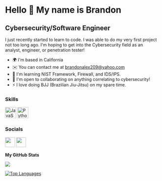 Hello 👋 My name is Brandon
========================

Cybersecurity/Software Engineer
-------------------------------

I just recently started to learn to code. I was able to do my very first project not too long ago. I'm hoping to get into the Cybersecurity field as an analyst, engineer, or penetration tester!

* 🌍  I'm based in California
* ✉️  You can contact me at [brandonalex209@yahoo.com](mailto:brandonalex209@yahoo.com)
* 🧠  I'm learning NIST Framework, Firewall, and IDS/IPS.
* 🤝  I'm open to collaborating on anything correlating to cybersecurity!
* ⚡  I love doing BJJ (Brazilian Jiu-Jitsu) on my spare time.

### Skills

<p align="left">
<a href="https://developer.mozilla.org/en-US/docs/Web/JavaScript" target="_blank" rel="noreferrer"><img src="https://raw.githubusercontent.com/danielcranney/readme-generator/main/public/icons/skills/javascript-colored.svg" width="36" height="36" alt="JavaScript" /></a>
<a href="https://www.python.org/" target="_blank" rel="noreferrer"><img src="https://raw.githubusercontent.com/danielcranney/readme-generator/main/public/icons/skills/python-colored.svg" width="36" height="36" alt="Python" /></a>
</p>

### Socials

<p align="left"> <a href="https://www.github.com/brandonalexx" target="_blank" rel="noreferrer"><img src="https://raw.githubusercontent.com/danielcranney/readme-generator/main/public/icons/socials/github-dark.svg" width="32" height="32" /></a> <a href="https://www.linkedin.com/in/brandon-a-g/" target="_blank" rel="noreferrer"><img src="https://raw.githubusercontent.com/danielcranney/readme-generator/main/public/icons/socials/linkedin.svg" width="32" height="32" /></a></p>

<b>My GitHub Stats</b>

<a href="http://www.github.com/brandonalexx"><img src="https://github-readme-streak-stats.herokuapp.com/?user=brandonalexx&stroke=ffffff&background=27272a&ring=ffffff&fire=ffffff&currStreakNum=ffffff&currStreakLabel=ffffff&sideNums=ffffff&sideLabels=ffffff&dates=ffffff&hide_border=true" /></a>

<a href="https://github.com/brandonalexx" align="left"><img src="https://github-readme-stats.vercel.app/api/top-langs/?username=brandonalexx&langs_count=10&title_color=ffffff&text_color=ffffff&icon_color=14b8a6&bg_color=27272a&hide_border=true&locale=en&custom_title=Top%20%Languages" alt="Top Languages" /></a>
